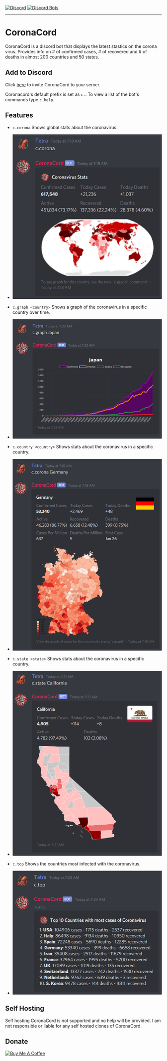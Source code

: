 [![Discord](https://discordapp.com/api/guilds/685188144949100691/embed.png?style=shield)](https://discord.gg/9M5qWfy)
[![Discord Bots](https://top.gg/api/widget/status/644977600057573389.svg?noavatar=true)](https://top.gg/bot/644977600057573389)

<hr>

# CoronaCord

CoronaCord is a discord bot that displays the latest stastics on the corona virus. Provides info on # of confirmed cases, # of recovered and # of deaths in almost 200 countries and 50 states.



## Add to Discord
Click [here](https://discordapp.com/oauth2/authorize?client_id=644977600057573389&scope=bot&permissions=347136) to invite CoronaCord to your server. 

Coronacord's default prefix is set as `c.`. To view a list of the bot's commands type `c.help`. 

## Features

* `c.corona` Shows global stats about the coronavirus.

* <img src="./assets/images/example2.PNG" alt="Image">

* `c.graph <country>` Shows a graph of the coronavirus in a specific country over time.

* <img src="./assets/images/example1.PNG" alt="Image">

* `c.country <country>` Shows stats about the coronavirus in a specific country.

* <img src="./assets/images/example3.PNG" alt="Image">

* `c.state <state>` Shows stats about the coronavirus in a specific country.

* <img src="./assets/images/example4.PNG" alt="Image">

* `c.top` Shows the countries most infected with the coronavirus.

* <img src="./assets/images/example5.PNG" alt="Image">

## Self Hosting
Self hosting CoronaCord is not supported and no help will be provided. I am not responsible or liable for any self hosted clones of CoronaCord.

## Donate
<a href="https://www.buymeacoffee.com/tetra" target="_blank"><img src="https://cdn.buymeacoffee.com/buttons/lato-blue.png" alt="Buy Me A Coffee" style="height: 51px !important;width: 217px !important;" ></a>
